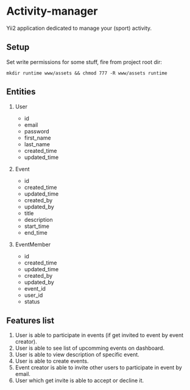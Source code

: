 # Activity-manager

Yii2 application dedicated to manage your (sport) activity.

## Setup

Set write permissions for some stuff, fire from project root dir:

    mkdir runtime www/assets && chmod 777 -R www/assets runtime

## Entities

1. User
    - id
    - email
    - password
    - first_name
    - last_name
    - created_time
    - updated_time

2. Event
    - id
    - created_time
    - updated_time
    - created_by
    - updated_by
    - title
    - description
    - start_time
    - end_time

3. EventMember
    - id
    - created_time
    - updated_time
    - created_by
    - updated_by
    - event_id
    - user_id
    - status


## Features list

1. User is able to participate in events (if get invited to event by event creator).
2. User is able to see list of upcomming events on dashboard.
3. User is able to view description of specific event.
4. User is able to create events.
5. Event creator is able to invite other users to participate in event by email.
6. User which get invite is able to accept or decline it.
